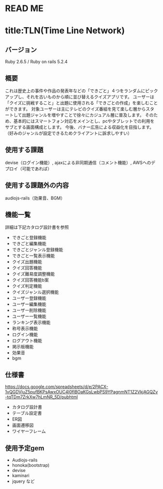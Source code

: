 # READ ME
# title:TLN(Time Line Network)

## バージョン
Ruby 2.6.5 / Ruby on rails 5.2.4

## 概要
これは歴史上の事件や作品の発表年などの「できごと」４つをランダムにピックアップし、それを古いものから順に並び替えるクイズアプリです。
ユーザーは「クイズに挑戦すること」と出題に使用される「できごとの作成」を楽しむことができます。
対象ユーザーは主にテレビのクイズ番組を見て楽しむ層からスタートして出題ジャンルを増やすことで徐々にカジュアル層に普及します。
そのため、基本的にはスマートフォン対応をメインとし、pcやタブレットでの利用をサブとする画面構成とします。
今後、バナー広告による収益化を目指します。（好みのジャンルが設定できるためクライアントに訴求しやすい）

## 使用する課題
devise（ログイン機能）, ajaxによる非同期通信（コメント機能）, AWSへのデプロイ（可能であれば）

## 使用する課題外の内容
audiojs-rails（効果音、BGM）

## 機能一覧
詳細は下記カタログ設計書を参照
- できごと登録機能
- できごと編集機能
- できごとジャンル登録機能
- できごと一覧表示機能
- クイズ出題機能
- クイズ回答機能
- クイズ難易度調整機能
- クイズ回答機能b案
- クイズ判定機能
- クイズジャンル選択機能
- ユーザー登録機能
- ユーザー編集機能
- ユーザー削除機能
- ユーザー一覧機能
- ランキング表示機能
- 称号表示機能
- ログイン機能
- ログアウト機能
- 掲示板機能
- 効果音
- bgm

## 仕様書
https://docs.google.com/spreadsheets/d/e/2PACX-1vQGDVjuZ5pufBKPsAwxOUC4I0flBOaKGsLwbPS9YPagnmNT1Z2VkjAGQZv-tqTDm7ZrkXw7hLmNR_5D/pubhtml

- カタログ設計書
- テーブル設定書
- ER図
- 画面遷移図
- ワイヤーフレーム

## 使用予定gem
- Audiojs-rails
- honoka(bootstrap)
- devise
- kaminari
- jquery
など
